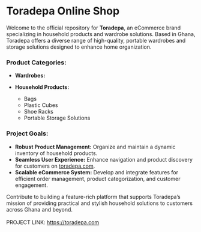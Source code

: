 # Toradepa Online Shop

Welcome to the official repository for **Toradepa**, an eCommerce brand specializing in household products and wardrobe solutions. Based in Ghana, Toradepa offers a diverse range of high-quality, portable wardrobes and storage solutions designed to enhance home organization.

### Product Categories:
- **Wardrobes:**

- **Household Products:**  
  - Bags  
  - Plastic Cubes  
  - Shoe Racks  
  - Portable Storage Solutions  

### Project Goals:
- **Robust Product Management:** Organize and maintain a dynamic inventory of household products.  
- **Seamless User Experience:** Enhance navigation and product discovery for customers on [toradepa.com](http://toradepa.com).  
- **Scalable eCommerce System:** Develop and integrate features for efficient order management, product categorization, and customer engagement.  

Contribute to building a feature-rich platform that supports Toradepa’s mission of providing practical and stylish household solutions to customers across Ghana and beyond.<br><br>PROJECT LINK: https://toradepa.com
